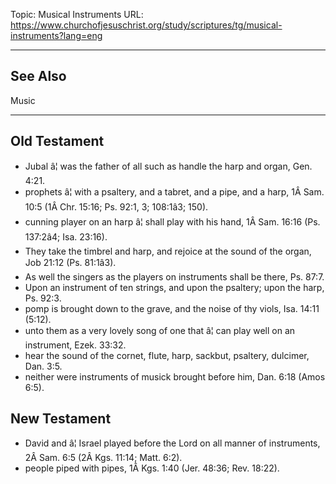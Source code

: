 Topic: Musical Instruments
URL: https://www.churchofjesuschrist.org/study/scriptures/tg/musical-instruments?lang=eng

---

## See Also

Music

---

## Old Testament

- Jubal â¦ was the father of all such as handle the harp and organ, Gen. 4:21.
- prophets â¦ with a psaltery, and a tabret, and a pipe, and a harp, 1Â Sam. 10:5 (1Â Chr. 15:16; Ps. 92:1, 3; 108:1â3; 150).
- cunning player on an harp â¦ shall play with his hand, 1Â Sam. 16:16 (Ps. 137:2â4; Isa. 23:16).
- They take the timbrel and harp, and rejoice at the sound of the organ, Job 21:12 (Ps. 81:1â3).
- As well the singers as the players on instruments shall be there, Ps. 87:7.
- Upon an instrument of ten strings, and upon the psaltery; upon the harp, Ps. 92:3.
- pomp is brought down to the grave, and the noise of thy viols, Isa. 14:11 (5:12).
- unto them as a very lovely song of one that â¦ can play well on an instrument, Ezek. 33:32.
- hear the sound of the cornet, flute, harp, sackbut, psaltery, dulcimer, Dan. 3:5.
- neither were instruments of musick brought before him, Dan. 6:18 (Amos 6:5).

## New Testament

- David and â¦ Israel played before the Lord on all manner of instruments, 2Â Sam. 6:5 (2Â Kgs. 11:14; Matt. 6:2).
- people piped with pipes, 1Â Kgs. 1:40 (Jer. 48:36; Rev. 18:22).

